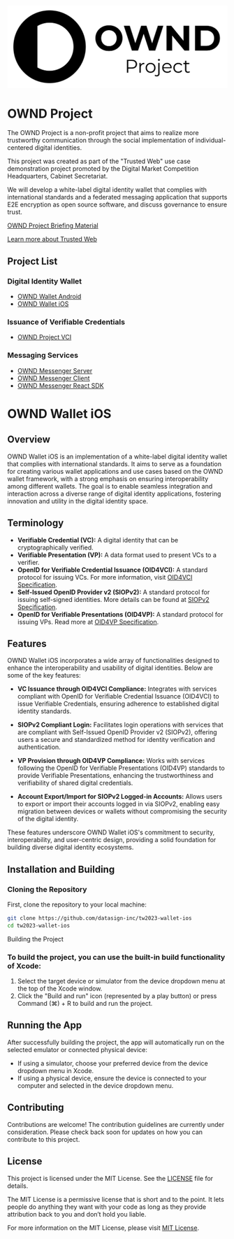 ![OWND Project Logo](https://raw.githubusercontent.com/OWND-Project/.github/main/media/ownd-project-logo.png)

# OWND Project

The OWND Project is a non-profit project that aims to realize more trustworthy communication through the social implementation of individual-centered digital identities.

This project was created as part of the "Trusted Web" use case demonstration project promoted by the Digital Market Competition Headquarters, Cabinet Secretariat.

We will develop a white-label digital identity wallet that complies with international standards and a federated messaging application that supports E2E encryption as open source software, and discuss governance to ensure trust.

[OWND Project Briefing Material](https://github.com/OWND-Project/.github/blob/main/profile/ownd-project.pdf)

[Learn more about Trusted Web](https://trustedweb.go.jp/)

## Project List

### Digital Identity Wallet
- [OWND Wallet Android](https://github.com/datasign-inc/tw2023-wallet-android)
- [OWND Wallet iOS](https://github.com/datasign-inc/tw2023-wallet-ios)

### Issuance of Verifiable Credentials
- [OWND Project VCI](https://github.com/datasign-inc/tw2023-demo-vci)

### Messaging Services
- [OWND Messenger Server](https://github.com/datasign-inc/synapse)
- [OWND Messenger Client](https://github.com/datasign-inc/element-web)
- [OWND Messenger React SDK](https://github.com/datasign-inc/matrix-react-sdk)

# OWND Wallet iOS

## Overview
OWND Wallet iOS is an implementation of a white-label digital identity wallet that complies with international standards. It aims to serve as a foundation for creating various wallet applications and use cases based on the OWND wallet framework, with a strong emphasis on ensuring interoperability among different wallets. The goal is to enable seamless integration and interaction across a diverse range of digital identity applications, fostering innovation and utility in the digital identity space.

## Terminology
- **Verifiable Credential (VC):** A digital identity that can be cryptographically verified.
- **Verifiable Presentation (VP):** A data format used to present VCs to a verifier.
- **OpenID for Verifiable Credential Issuance (OID4VCI):** A standard protocol for issuing VCs. For more information, visit [OID4VCI Specification](https://openid.net/specs/openid-4-verifiable-credential-issuance-1_0-12.html).
- **Self-Issued OpenID Provider v2 (SIOPv2):** A standard protocol for issuing self-signed identities. More details can be found at [SIOPv2 Specification](https://openid.net/specs/openid-connect-self-issued-v2-1_0-13.html).
- **OpenID for Verifiable Presentations (OID4VP):** A standard protocol for issuing VPs. Read more at [OID4VP Specification](https://openid.net/specs/openid-4-verifiable-presentations-1_0-18.html).

## Features
OWND Wallet iOS incorporates a wide array of functionalities designed to enhance the interoperability and usability of digital identities. Below are some of the key features:

- **VC Issuance through OID4VCI Compliance:** Integrates with services compliant with OpenID for Verifiable Credential Issuance (OID4VCI) to issue Verifiable Credentials, ensuring adherence to established digital identity standards.

- **SIOPv2 Compliant Login:** Facilitates login operations with services that are compliant with Self-Issued OpenID Provider v2 (SIOPv2), offering users a secure and standardized method for identity verification and authentication.

- **VP Provision through OID4VP Compliance:** Works with services following the OpenID for Verifiable Presentations (OID4VP) standards to provide Verifiable Presentations, enhancing the trustworthiness and verifiability of shared digital credentials.

- **Account Export/Import for SIOPv2 Logged-in Accounts:** Allows users to export or import their accounts logged in via SIOPv2, enabling easy migration between devices or wallets without compromising the security of the digital identity.

These features underscore OWND Wallet iOS's commitment to security, interoperability, and user-centric design, providing a solid foundation for building diverse digital identity ecosystems.

## Installation and Building

### Cloning the Repository

First, clone the repository to your local machine:

```bash
git clone https://github.com/datasign-inc/tw2023-wallet-ios
cd tw2023-wallet-ios
```

Building the Project
### To build the project, you can use the built-in build functionality of Xcode:

1. Select the target device or simulator from the device dropdown menu at the top of the Xcode window.
2. Click the "Build and run" icon (represented by a play button) or press Command (⌘) + R to build and run the project.

## Running the App
After successfully building the project, the app will automatically run on the selected emulator or connected physical device:

- If using a simulator, choose your preferred device from the device dropdown menu in Xcode.
- If using a physical device, ensure the device is connected to your computer and selected in the device dropdown menu.

## Contributing
Contributions are welcome! The contribution guidelines are currently under consideration. Please check back soon for updates on how you can contribute to this project.

## License
This project is licensed under the MIT License. See the [LICENSE](LICENSE) file for details.

The MIT License is a permissive license that is short and to the point. It lets people do anything they want with your code as long as they provide attribution back to you and don’t hold you liable.

For more information on the MIT License, please visit [MIT License](https://opensource.org/licenses/MIT).
